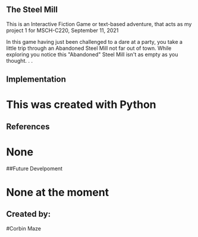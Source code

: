 ## The Steel Mill
   This is an Interactive Fiction Game or text-based adventure, that acts as my project 1 for MSCH-C220, September 11, 2021
  
  In this game having just been challenged to a dare at a party, you take a little trip through an Abandoned Steel Mill not far out of town. While exploring you notice this "Abandoned" Steel Mill isn't as empty as you thought. . .
  
## Implementation
  # This was created with Python
  
## References
  # None
  
##Future Develpoment
  # None at the moment
  
## Created by:
  #Corbin Maze

